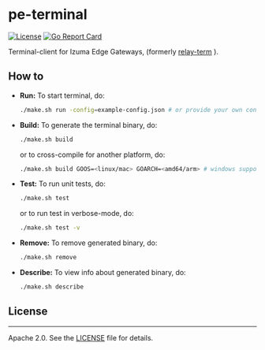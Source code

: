# pe-terminal

[![License](https://img.shields.io/:license-apache-blue.svg)](LICENSE)
[![Go Report Card](https://goreportcard.com/badge/github.com/PelionIoT/pe-terminal)](https://goreportcard.com/report/github.com/PelionIoT/pe-terminal)

Terminal-client for Izuma Edge Gateways, (formerly [relay-term](https://github.com/PelionIoT/edge-node-modules/tree/master/relay-term) ).

## How to

- **Run:** To start terminal, do:
  ```bash
  ./make.sh run -config=example-config.json # or provide your own config.json
  ```
- **Build:** To generate the terminal binary, do:
  ```bash
  ./make.sh build
  ```
  or to cross-compile for another platform, do:
  ```bash
  ./make.sh build GOOS=<linux/mac> GOARCH=<amd64/arm> # windows support is not tested
  ```
- **Test:** To run unit tests, do:
  ```bash
  ./make.sh test
  ```
  or to run test in verbose-mode, do:
  ```bash
  ./make.sh test -v
  ```
- **Remove:** To remove generated binary, do:
  ```bash
  ./make.sh remove
  ```
- **Describe:** To view info about generated binary, do:
  ```bash
  ./make.sh describe
  ```

## License
----------
Apache 2.0. See the [LICENSE](https://github.com/PelionIoT/pe-terminal/blob/master/LICENSE) file for details.
